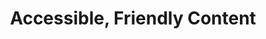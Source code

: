 ---
title  : Accessible, Friendly Content
excerpt: Isral Duke demonstrates how iOS and MacOS VoiceOver presents a simple web page. This talk promotes the use of semantic, meaningful markup to make a better user experience.
video  : https://youtu.be/xm1gRpfmwkE
embed  : xm1gRpfmwkE
deck   : https://www.dropbox.com/s/i9rnmsfopeemb4h/Accessible%20Friendly%20Content%20Isral%20Duke.pdf?dl=0
---